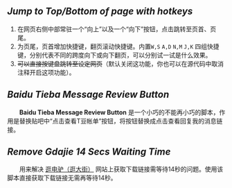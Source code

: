 ## *Jump to Top/Bottom of page with hotkeys*
1. 在网页右侧中部常驻一个“向上”以及一个“向下”按钮，点击跳转至页首、页尾。
2. 为页尾，页首增加快捷键，翻页滚动快捷键。内置`W,S` `A,D` `N,M` `J,K` 四组快捷键，分别代表不同的跨度向下或向下翻页，可以分别试一试是什么效果。
3. <del>可以直接按键盘跳转至设定网页</del>（默认关闭这功能，你也可以在源代码中取消注释开启这项功能）。

## *Baidu Tieba Message Review Button*
　　**Baidu Tieba Message Review Button** 是一个小巧的不能再小巧的脚本，作用是替换贴吧中“点击查看T豆帐单”按钮，将按钮替换成点击查看回复我的消息链接。
  
## *Remove Gdajie 14 Secs Waiting Time*
　　用来解决 [逛电驴（逛大街）](http://verycd.gdajie.com/) 网站上获取下载链接需等待14秒的问题。使用该脚本直接获取下载链接无需再等待14秒。


